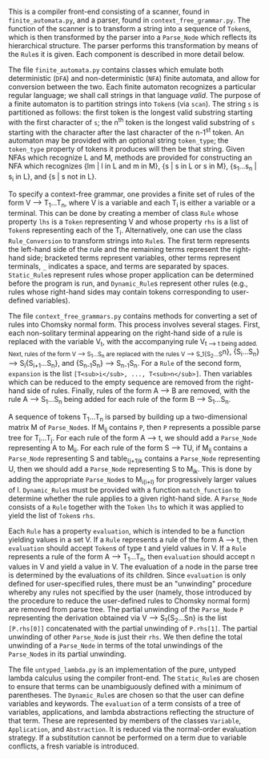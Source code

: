 This is a compiler front-end consisting of a scanner, found in `finite_automata.py`, and a parser, found in `context_free_grammar.py`.  The function of the scanner is to transform a string into a sequence of `Token`s, which is then transformed by the parser into a `Parse_Node` which reflects its hierarchical structure.  The parser performs this transformation by means of the `Rule`s it is given.  Each component is described in more detail below.

The file `finite_automata.py` contains classes which emulate both deterministic (`DFA`) and non-deterministic (`NFA`) finite automata, and allow for conversion between the two.  Each finite automaton recognizes a particular regular language; we shall call strings in that language _valid_.  The purpose of a finite automaton is to partition strings into `Token`s (via `scan`).  The string `s` is partitioned as follows: the first token is the longest valid substring starting with the first character of `s`; the n<sup>th</sup> token is the longest valid substring of `s` starting with the character after the last character of the n-1<sup>st</sup> token.  An automaton may be provided with an optional string `token_type`; the `token_type` property of tokens it produces will then be that string.  Given NFAs which recognize L and M, methods are provided for constructing an NFA which recognizes {lm | l in L and m in M}, {s | s in L or s in M}, {s<sub>1</sub>...s<sub>n</sub> | s<sub>i</sub> in L}, and {s | s not in L}.

To specify a context-free grammar, one provides a finite set of rules of the form V ⟶ T<sub>1</sub>...T<sub>n</sub>, where V is a variable and each T<sub>i</sub> is either a variable or a terminal.  This can be done by creating a member of class `Rule` whose property `lhs` is a `Token` representing V and whose property `rhs` is a list of `Token`s representing each of the T<sub>i</sub>.  Alternatively, one can use the class `Rule_Conversion` to transform strings into `Rule`s.  The first term represents the left-hand side of the rule and the remaining terms represent the right-hand side; bracketed terms represent variables, other terms represent terminals, `_` indicates a space, and terms are separated by spaces.  `Static_Rule`s represent rules whose proper application can be determined before the program is run, and `Dynamic_Rule`s represent other rules (e.g., rules whose right-hand sides may contain tokens corresponding to user-defined variables). 

The file `context_free_grammars.py` contains methods for converting a set of rules into Chomsky normal form.  This process involves several stages.  First, each non-solitary terminal appearing on the right-hand side of a rule is replaced with the variable V<sub>t</sub>, with the accompanying rule V<sub>t ⟶ t being added.  Next, rules of the form V ⟶ S<sub>1</sub>...S<sub>n</sub> are replaced with the rules V ⟶ S_1{S<sub>2</sub>...S</sub>n</sub>}, {S<sub>i</sub>...S<sub>n</sub>} ⟶ S<sub>i</sub>{S<sub>i+1</sub>...S<sub>n</sub>}, and {S<sub>n-1</sub>S<sub>n</sub>} ⟶ S<sub>n-1</sub>S<sub>n</sub>.  For a `Rule` of the second form, `expansion` is the list `[T<sub>i</sub>, ..., T<sub>n</sub>]`.  Then variables which can be reduced to the empty sequence are removed from the right-hand side of rules.  Finally, rules of the form A ⟶ B are removed, with the rule A ⟶ S<sub>1</sub>...S<sub>n</sub> being added for each rule of the form B ⟶ S<sub>1</sub>...S<sub>n</sub>.

A sequence of tokens T<sub>1</sub>...T<sub>n</sub> is parsed by building up a two-dimensional matrix M of `Parse_Node`s.  If M<sub>ij</sub> contains `P`, then `P` represents a possible parse tree for T<sub>i</sub>...T<sub>j</sub>.  For each rule of the form A ⟶ t, we should add a `Parse_Node` representing A to M<sub>ii</sub>.  For each rule of the form S ⟶ TU, if M<sub>ij</sub> contains a `Parse_Node` representing S and table<sub>(j+1)k</sub> contains a `Parse_Node` representing U, then we should add a `Parse_Node` representing S to M<sub>ik</sub>.  This is done by adding the appropriate `Parse_Node`s to M<sub>i(i+l)</sub> for progressively larger values of l.  `Dynamic_Rule`s must be provided with a function `match_function` to determine whether the rule applies to a given right-hand side.  A `Parse_Node` consists of a `Rule` together with the `Token` `lhs` to which it was applied to yield the list of `Token`s `rhs`.

Each `Rule` has a property `evaluation`, which is intended to be a function yielding values in a set V.  If a `Rule` represents a rule of the form A ⟶ t, then `evaluation` should accept `Token`s of type t and yield values in V.  If a `Rule` represents a rule of the form A ⟶ T<sub>1</sub>...T<sub>n</sub>, then `evaluation` should accept n values in V and yield a value in V.  The evaluation of a node in the parse tree is determined by the evaluations of its children.  Since `evaluation` is only defined for user-specified rules, there must be an "unwinding" procedure whereby any rules not specified by the user (namely, those introduced by the procedure to reduce the user-defined rules to Chomsky normal form) are removed from parse tree.  The partial unwinding of the `Parse_Node` `P` representing the derivation obtained via V ⟶ S<sub>1</sub>{S<sub>2</sub>...S</sub>n</sub>} is the list `[P.rhs[0]]` concatenated with the partial unwinding of `P.rhs[1]`.  The partial unwinding of other `Parse_Node` is just their `rhs`.  We then define the total unwinding of a `Parse_Node` in terms of the total unwindings of the `Parse_Node`s in its partial unwinding.

The file `untyped_lambda.py` is an implementation of the pure, untyped lambda calculus using the compiler front-end.  The `Static_Rule`s are chosen to ensure that terms can be unambiguously defined with a minimum of parentheses.  The `Dynamic_Rule`s are chosen so that the user can define variables and keywords.  The `evaluation` of a term consists of a tree of variables, applications, and lambda abstractions reflecting the structure of that term.  These are represented by members of the classes `Variable`, `Application`, and `Abstraction`.    It is reduced via the normal-order evaluation strategy.  If a substitution cannot be performed on a term due to variable conflicts, a fresh variable is introduced. 
